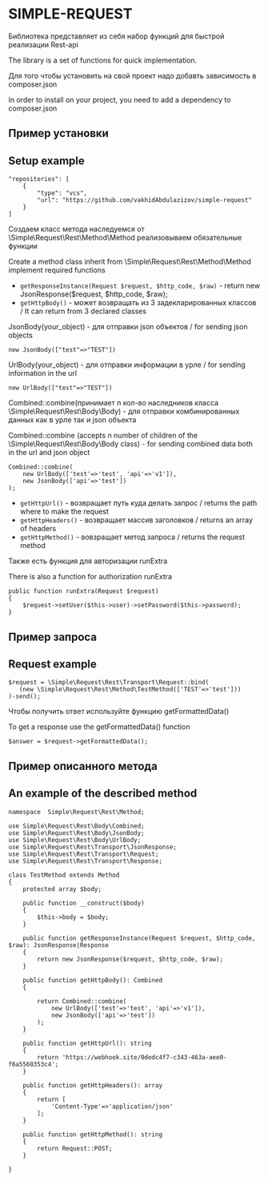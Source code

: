 # SIMPLE-REQUEST
Библиотека представляет из себя набор функций для быстрой реализации Rest-api

The library is a set of functions for quick implementation.

Для того чтобы установить на свой проект надо добавть зависимость в composer.json

In order to install on your project, you need to add a dependency to composer.json

## Пример установки

## Setup example
```
"repositories": [
    {
        "type": "vcs",
        "url": "https://github.com/vakhidAbdulazizov/simple-request"
    }
]
```

Создаем класс метода наследуемся от \Simple\Request\Rest\Method\Method реализовываем обязательные функции

Create a method class inherit from \Simple\Request\Rest\Method\Method implement required functions


* `getResponseInstance(Request $request, $http_code, $raw)` -  return new JsonResponse($request, $http_code, $raw);
* `getHttpBody()` -  может возвращать из 3 задекларированных классов / It can return from 3 declared classes

JsonBody(your_object) - для отправки json объектов /  for sending json objects
```
new JsonBody(["test"=>"TEST"])
```
UrlBody(your_object) - для отправки информации в урле / for sending information in the url
```
new UrlBody(["test"=>"TEST"])

```
Combined::combine(принимает n кол-во наследников класса \Simple\Request\Rest\Body\Body) - для отправки комбинированных данных как в урле так и json объекта

Combined::combine (accepts n number of children of the \Simple\Request\Rest\Body\Body class) - for sending combined data both in the url and json object


```
Combined::combine(
    new UrlBody(['test'=>'test', 'api'=>'v1']),
    new JsonBody(['api'=>'test'])
);
```

* `getHttpUrl()` - возвращает путь куда делать запрос /  returns the path where to make the request
* `getHttpHeaders()` - возвращает массив заголовков / returns an array of headers
* `getHttpMethod()` - вовзращает метод запроса / returns the request method

Также есть функция для авторизации runExtra

There is also a function for authorization runExtra

```
public function runExtra(Request $request)
{
    $request->setUser($this->user)->setPassword($this->password);
}
```

## Пример запроса 

##  Request example
```
$request = \Simple\Request\Rest\Transport\Request::bind(
   (new \Simple\Request\Rest\Method\TestMethod(['TEST'=>'test']))
)-send();

```
Чтобы получить ответ используйте функцию getFormattedData()

To get a response use the getFormattedData() function
```
$answer = $request->getFormattedData();
```

## Пример описанного метода

## An example of the described method

```
namespace  Simple\Request\Rest\Method;

use Simple\Request\Rest\Body\Combined;
use Simple\Request\Rest\Body\JsonBody;
use Simple\Request\Rest\Body\UrlBody;
use Simple\Request\Rest\Transport\JsonResponse;
use Simple\Request\Rest\Transport\Request;
use Simple\Request\Rest\Transport\Response;

class TestMethod extends Method
{
    protected array $body;

    public function __construct($body)
    {
        $this->body = $body;
    }

    public function getResponseInstance(Request $request, $http_code, $raw): JsonResponse|Response
    {
        return new JsonResponse($request, $http_code, $raw);
    }

    public function getHttpBody(): Combined
    {

        return Combined::combine(
            new UrlBody(['test'=>'test', 'api'=>'v1']),
            new JsonBody(['api'=>'test'])
        );
    }

    public function getHttpUrl(): string
    {
        return 'https://webhook.site/0dedc4f7-c343-463a-aee0-f6a5560353c4';
    }

    public function getHttpHeaders(): array
    {
        return [
            'Content-Type'=>'application/json'
        ];
    }

    public function getHttpMethod(): string
    {
        return Request::POST;
    }

}
```
 
